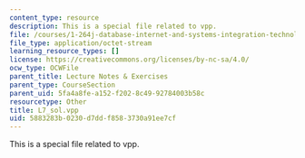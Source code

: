 ```yaml
---
content_type: resource
description: This is a special file related to vpp.
file: /courses/1-264j-database-internet-and-systems-integration-technologies-fall-2013/5883283b0230d7ddf8583730a91ee7cf_L7_sol.vpp
file_type: application/octet-stream
learning_resource_types: []
license: https://creativecommons.org/licenses/by-nc-sa/4.0/
ocw_type: OCWFile
parent_title: Lecture Notes & Exercises
parent_type: CourseSection
parent_uid: 5fa4a8fe-a152-f202-8c49-92784003b58c
resourcetype: Other
title: L7_sol.vpp
uid: 5883283b-0230-d7dd-f858-3730a91ee7cf
---
```

This is a special file related to vpp.